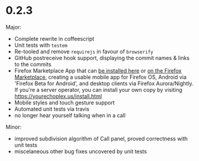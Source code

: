 0.2.3
=====

Major:
- Complete rewrite in coffeescript
- Unit tests with `testem`
- Re-tooled and remove `requirejs` in favour of `browserify`
- GitHub postreceive hook support, displaying the commit names & links to the commits
- Firefox Marketplace App that can [be installed here](https://chat.echoplex.us/install.html) or [on the Firefox Marketplace](https://marketplace.firefox.com/app/echoplexus), creating a usable mobile app for Firefox OS, Android via 'Firefox Beta for Android', and desktop clients via Firefox Aurora/Nightly.  If you're a server operator, you can install your own copy by visiting https://yourechoplex.us/install.html
- Mobile styles and touch gesture support
- Automated unit tests via travis
- no longer hear yourself talking when in a call

Minor:
- improved subdivision algorithm of Call panel, proved correctness with unit tests
- miscelaneous other bug fixes uncovered by unit tests
